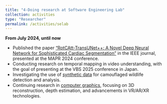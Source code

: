 ```yaml
---
title: "4-Doing research at Software Engineering Lab"
collection: activities
type: "Researcher"
permalink: /activities/selab
---
```


**From July 2024, until now**
- Published the paper [“RotCAtt-TransUNet++: A Novel Deep Neural Network for Sophisticated Cardiac Segmentation”](/research/paper-1) in the IEEE journal, presented at the MAPR 2024 conference.  
- Conducting research on temporal mapping in video understanding, with the goal of presenting at the VBS 2025 conference in Japan.  
- Investigating the use of [synthetic data](/research/work-1) for camouflaged wildlife detection and analysis.  
- Continuing research in [computer graphics](/research/work-1), focusing on 3D reconstruction, depth estimation, and advancements in VR/AR/XR technologies.